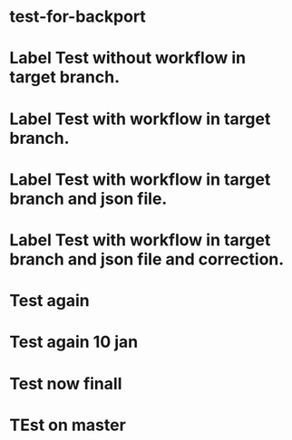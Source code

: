 # test-for-backport

# Label Test without workflow in target branch.

# Label Test with workflow in target branch.

# Label Test with workflow in target branch and json file.

# Label Test with workflow in target branch and json file and correction.

# Test again

# Test again 10 jan

# Test now finall

# TEst on master
